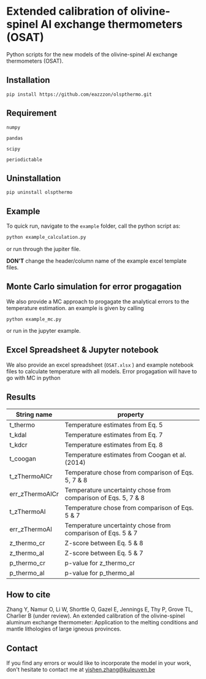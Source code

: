 # Extended calibration of olivine-spinel Al exchange thermometers (OSAT)

Python scripts for the new models of the olivine-spinel Al exchange thermometers (OSAT). 

## Installation
```pip install https://github.com/eazzzon/olspthermo.git```

## Requirement
`numpy`

`pandas`

`scipy`

`periodictable`

## Uninstallation
```pip uninstall olspthermo```

## Example

To quick run, navigate to the `example` folder, call the python script as:

```python
python example_calculation.py
```

or run through the jupiter file.

**DON'T** change the header/column name of the example excel template files. 

## Monte Carlo simulation for error progagation

We also provide a MC approach to progagate the analytical errors to the temperature estimation. an example is given by calling 

```
python example_mc.py
```

or run in the jupyter example.

## Excel Spreadsheet & Jupyter notebook

We also provide an excel spreadsheet (`OSAT.xlsx` ) and example notebook files to calculate temperature with all models. Error progagation will have to go with MC in python

## Results

| String name     | property                                                     |
| --------------- | ------------------------------------------------------------ |
| t_thermo        | Temperature estimates from Eq. 5                             |
| t_kdal          | Temperature estimates from Eq. 7                             |
| t_kdcr          | Temperature estimates from Eq. 8                             |
| t_coogan        | Temperature estimates from Coogan et al. (2014)              |
| t_zThermoAlCr   | Temperature chose from comparison of Eqs. 5, 7 & 8           |
| err_zThermoAlCr | Temperature uncertainty chose from comparison of Eqs. 5, 7 & 8 |
| t_zThermoAl     | Temperature chose from comparison of Eqs. 5 & 7              |
| err_zThermoAl   | Temperature uncertainty chose from comparison of Eqs. 5 & 7  |
| z_thermo_cr     | Z-score between Eq. 5 & 8                                    |
| z_thermo_al     | Z-score between Eq. 5 & 7                                    |
| p_thermo_cr     | p-value for z_thermo_cr                                      |
| p_thermo_al     | p-value for p_thermo_al                                      |

## How to cite

Zhang Y, Namur O, Li W, Shorttle O, Gazel E, Jennings E, Thy P, Grove TL, Charlier B (under review). An extended calibration of the olivine-spinel aluminum exchange thermometer: Application to the melting conditions and mantle lithologies of large igneous provinces. 

## Contact

If you find any errors or would like to incorporate the model in your work, don't hesitate to contact me at yishen.zhang@kuleuven.be

